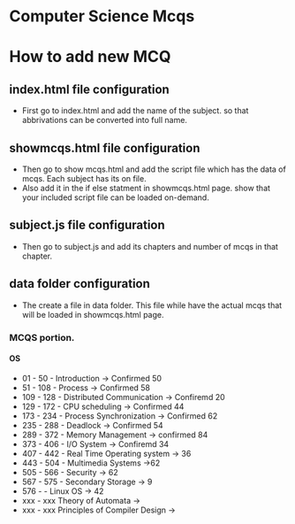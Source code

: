 # Computer Science Mcqs


# How to add new MCQ

## index.html file configuration

- First go to index.html and add the name of the subject. so that abbrivations can be converted into full name.

## showmcqs.html file configuration
- Then go to show mcqs.html and  add the script file which has the data of mcqs. Each subject has its on file.
- Also add it in the if else statment in showmcqs.html page. show that your included script file can be loaded on-demand.

## subject.js file configuration

- Then go to subject.js and add its chapters and number of mcqs in that chapter.

## data folder configuration

- The create a file in data folder. This file while have the actual mcqs that will be loaded in 
  showmcqs.html page.

<!-- If you only perform the the subject.js step mcq chapter will show. but it will have no(undefined) subject name 
and the console will show (no subject mentioned)-->

### MCQS portion.
#### OS
- 01 - 50  - Introduction -> Confirmed 50
- 51 - 108 - Process -> Confirmed 58
- 109 - 128 - Distributed Communication -> Confiremd 20
- 129 - 172 - CPU scheduling -> Confirmed 44
- 173 - 234 - Process Synchronization -> Confirmed 62
- 235 - 288 - Deadlock -> Confirmed 54
- 289 - 372 - Memory Management -> confirmed 84
- 373 - 406 - I/O System -> Confiremd 34
- 407 - 442 - Real Time Operating system -> 36
- 443 - 504 - Multimedia Systems ->62
- 505 - 566 - Security -> 62
- 567 - 575 - Secondary Storage -> 9
- 576 -  - Linux OS -> 42
- xxx - xxx Theory of Automata ->
- xxx - xxx Principles of Compiler Design ->

<!-- Confiremed means the no of mcqs in source = to the mcqs in my bank, the speeling and answer to mcqs are correct.
see the numbering inside the data file. Also calculate the number of mcqs in this file.

 -->


 <!-- add 'importance' for previous exam "NTS,FTS,GATE,KPPSC -->